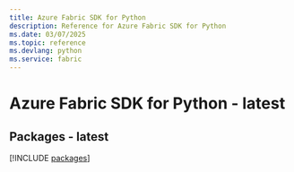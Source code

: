 ```yaml
---
title: Azure Fabric SDK for Python
description: Reference for Azure Fabric SDK for Python
ms.date: 03/07/2025
ms.topic: reference
ms.devlang: python
ms.service: fabric
---
```

# Azure Fabric SDK for Python - latest
## Packages - latest
[!INCLUDE [packages](fabric-index.md)]